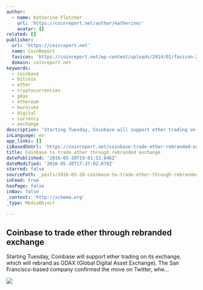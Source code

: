 ```yaml
---
author:
  - name: Katherine Fletcher
    url: 'https://coinreport.net/author/katherine/'
    avatar: {}
related: []
publisher:
  url: 'https://coinreport.net'
  name: CoinReport
  favicon: 'https://coinreport.net/wp-content/uploads/2014/01/favicon-2.ico'
  domain: coinreport.net
keywords:
  - coinbase
  - bitcoin
  - ether
  - cryptocurrencies
  - gdax
  - ethereum
  - burniske
  - digital
  - currency
  - exchange
description: 'Starting Tuesday, Coinbase will support ether trading on its exchange, which will rebrand as GDAX (Global Digital Asset Exchange). The San Francisco-based company confirmed the move on Twitter, whe...'
inLanguage: en
app_links: []
isBasedOnUrl: 'https://coinreport.net/coinbase-trade-ether-rebranded-exchange/'
title: Coinbase to trade ether through rebranded exchange
datePublished: '2016-05-20T19:01:53.846Z'
dateModified: '2016-05-20T17:37:02.078Z'
starred: false
sourcePath: _posts/2016-05-20-coinbase-to-trade-ether-through-rebranded-exchange.md
inFeed: true
hasPage: false
inNav: false
_context: 'http://schema.org'
_type: MediaObject

---
```

<article style=""><h1>Coinbase to trade ether through rebranded exchange</h1><p>Starting Tuesday, Coinbase will support ether trading on its exchange, which will rebrand as GDAX (Global Digital Asset Exchange). The San Francisco-based company confirmed the move on Twitter, whe...</p><img src="https://coinreport.net/wp-content/uploads/2016/05/Coinbase-Logo-PROPERLY-SQUARED-150x150.png" /></article>